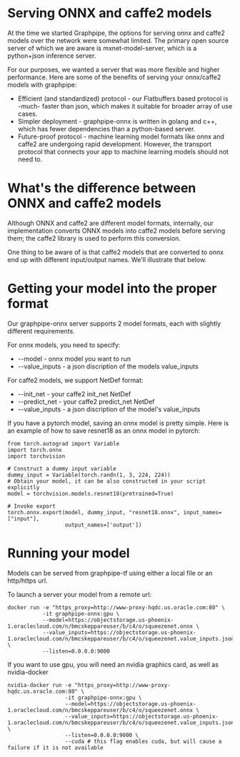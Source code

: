# Serving ONNX and caffe2 models
At the time we started Graphpipe, the options for serving onnx and caffe2 models
over the network were somewhat limited.  The primary open source server of which
we are aware is mxnet-model-server, which is a python+json inference server.

For our purposes, we wanted a server that was more flexible and higher
performance.  Here are some of the benefits of serving your onnx/caffe2 models
with graphpipe:

* Efficient (and standardized) protocol - our Flatbuffers based protocol 
  is -much- faster than json, which makes it suitable for broader array of
  use cases.
* Simpler deployment - graphpipe-onnx is written in golang and c++, which has
  fewer dependencies than a python-based server.
* Future-proof protocol - machine learning model formats like onnx and caffe2
  are undergoing rapid development.  However, the transport protocol that
  connects your app to machine learning models should not need to.

# What's the difference between ONNX and caffe2 models
Although ONNX and caffe2 are different model formats, internally, our
implementation converts ONNX models into caffe2 models before serving them;
the caffe2 library is used to perform this conversion.

One thing to be aware of is that caffe2 models that are converted to 
onnx end up with different input/output names.  We'll illustrate that below.

# Getting your model into the proper format
Our graphpipe-onnx server supports 2 model formats, each with slightly different
requirements.

For onnx models, you need to specify:

* --model - onnx model you want to run
* --value_inputs - a json discription of the models value_inputs


For caffe2 models, we support NetDef format:

* --init_net - your caffe2 init_net NetDef 
* --predict_net - your caffe2 predict_net NetDef 
* --value_inputs - a json discription of the model's value_inputs

If you have a pytorch model, saving an onnx model is pretty simple.  Here is
an example of how to save resnet18 as an onnx model in pytorch:

```
from torch.autograd import Variable
import torch.onnx
import torchvision

# Construct a dummy input variable
dummy_input = Variable(torch.randn(1, 3, 224, 224))
# Obtain your model, it can be also constructed in your script explicitly
model = torchvision.models.resnet18(pretrained=True)

# Invoke export
torch.onnx.export(model, dummy_input, "resnet18.onnx", input_names=["input"],
                  output_names=['output'])
```

# Running your model
Models can be served from graphpipe-tf using either a local file or an
http/https url.


To launch a server your model from a remote url:
```
docker run -e "https_proxy=http://www-proxy-hqdc.us.oracle.com:80" \
           -it graphpipe-onnx:gpu \
           --model=https://objectstorage.us-phoenix-1.oraclecloud.com/n/bmcskeppareuser/b/c4/o/squeezenet.onnx \
           --value_inputs=https://objectstorage.us-phoenix-1.oraclecloud.com/n/bmcskeppareuser/b/c4/o/squeezenet.value_inputs.json \
           --listen=0.0.0.0:9000
```

If you want to use gpu, you will need an nvidia graphics card, as well as nvidia-docker
```
nvidia-docker run -e "https_proxy=http://www-proxy-hqdc.us.oracle.com:80" \
                  -it graphpipe-onnx:gpu \
                  --model=https://objectstorage.us-phoenix-1.oraclecloud.com/n/bmcskeppareuser/b/c4/o/squeezenet.onnx \
                  --value_inputs=https://objectstorage.us-phoenix-1.oraclecloud.com/n/bmcskeppareuser/b/c4/o/squeezenet.value_inputs.json \
                  --listen=0.0.0.0:9000 \
                  --cuda # this flag enables cuda, but will cause a failure if it is not available
```
